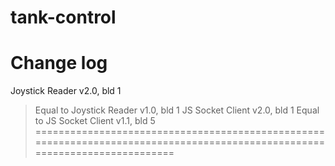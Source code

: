 # tank-control

Change log
============================================================================================================================
Joystick Reader v2.0, bld 1
  > Equal to Joystick Reader v1.0, bld 1
JS Socket Client v2.0, bld 1
  > Equal to JS Socket Client v1.1, bld 5
============================================================================================================================

